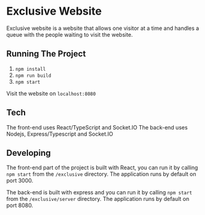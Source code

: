 # Exclusive Website

Exclusive website is a website that allows one visitor at a time and handles a queue with the people waiting to visit the website.

## Running The Project

1. `npm install`
2. `npm run build`
3. `npm start`

Visit the website on `localhost:8080`

## Tech

The front-end uses React/TypeScript and Socket.IO
The back-end uses Nodejs, Express/Typescript and Socket.IO

## Developing

The front-end part of the project is built with React, you can run it by calling `npm start` from the `/exclusive` directory. The application runs by default on port 3000.

The back-end is built with express and you can run it by calling `npm start` from the `/exclusive/server` directory. The application runs by default on port 8080.
